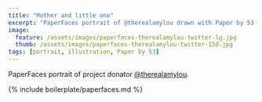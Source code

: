 ```yaml
---
title: "Mother and little one"
excerpt: "PaperFaces portrait of @therealamylou drawn with Paper by 53 on an iPad."
image: 
  feature: /assets/images/paperfaces-therealamylou-twitter-lg.jpg
  thumb: /assets/images/paperfaces-therealamylou-twitter-150.jpg
tags: [portrait, illustration, Paper by 53]
---
```


PaperFaces portrait of project donator [@therealamylou](http://twitter.com/therealamylou).

{% include boilerplate/paperfaces.md %}